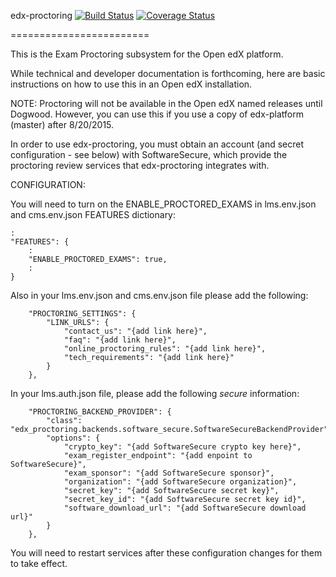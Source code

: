 edx-proctoring [![Build Status](https://travis-ci.org/edx/edx-proctoring.svg?branch=master)](https://travis-ci.org/edx/edx-proctoring) [![Coverage Status](https://coveralls.io/repos/edx/edx-proctoring/badge.svg?branch=master&service=github)](https://coveralls.io/github/edx/edx-proctoring?branch=master)

========================

This is the Exam Proctoring subsystem for the Open edX platform.


While technical and developer documentation is forthcoming, here are basic instructions on how to use this
in an Open edX installation.

NOTE: Proctoring will not be available in the Open edX named releases until Dogwood. However, you can use this if you use a copy of edx-platform (master) after 8/20/2015.

In order to use edx-proctoring, you must obtain an account (and secret configuration - see below) with SoftwareSecure, which provide the proctoring review services that edx-proctoring integrates with.


CONFIGURATION:

You will need to turn on the ENABLE_PROCTORED_EXAMS in lms.env.json and cms.env.json FEATURES dictionary:

```
:
"FEATURES": {
    :
    "ENABLE_PROCTORED_EXAMS": true,
    :
}
```

Also in your lms.env.json and cms.env.json file please add the following:

```
    "PROCTORING_SETTINGS": {
        "LINK_URLS": {
            "contact_us": "{add link here}",
            "faq": "{add link here}",
            "online_proctoring_rules": "{add link here}",
            "tech_requirements": "{add link here}"
        }
    },
```

In your lms.auth.json file, please add the following *secure* information:

```
    "PROCTORING_BACKEND_PROVIDER": {
        "class": "edx_proctoring.backends.software_secure.SoftwareSecureBackendProvider",
        "options": {
            "crypto_key": "{add SoftwareSecure crypto key here}",
            "exam_register_endpoint": "{add enpoint to SoftwareSecure}",
            "exam_sponsor": "{add SoftwareSecure sponsor}",
            "organization": "{add SoftwareSecure organization}",
            "secret_key": "{add SoftwareSecure secret key}",
            "secret_key_id": "{add SoftwareSecure secret key id}",
            "software_download_url": "{add SoftwareSecure download url}"
        }
    },
```

You will need to restart services after these configuration changes for them to take effect.
